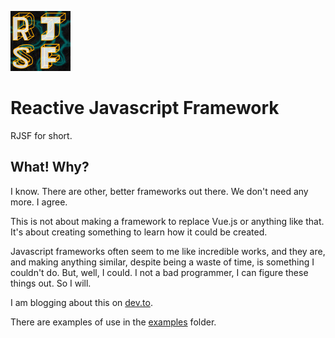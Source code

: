 ![RJSF logo. It's the letters arranged in a square on a dark background with blue squiggles.](rjsf_logo_icon.jpg)

# Reactive Javascript Framework

RJSF for short.

## What! Why?

I know. There are other, better frameworks out there. We don't need any more. I agree.

This is not about making a framework to replace Vue.js or anything like that. It's about creating something to learn how it could be created.

Javascript frameworks often seem to me like incredible works, and they are, and making anything similar, despite being a waste of time, is something I couldn't do. But, well, I could. I not a bad programmer, I can figure these things out. So I will.

I am blogging about this on [dev.to](https://dev.to/mellen/series/18894).

There are examples of use in the [examples](examples) folder.
